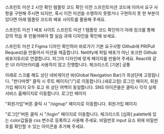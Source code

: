 스프린트 미션 2 시안 확인
템플릿 코드 확인
이전 스프린트미션 코드에 이어서 요구 사항을 구현해 주시면 되지만, 혹시 이전 미션을 수행하지 못했거나 구현하지 못 한 부분이 있다면 아래 템플릿 코드와 배포 사이트를 활용해 주세요.

스프린트 미션 1 배포 사이트
스프린트 미션 1 템플릿 코드 확인하기
아래 링크를 통해 강의 학습 후 만들어봐야 할 실습 과제 디자인을 확인해 보세요.

스프린트 미션 2 Figma 디자인 확인하러 바로가기
기본 요구사항
Github에 PR(Pull Request)을 만들어서 미션을 제출합니다.
Netlify에 파일 배포가 아닌 포크한 Github 레포지토리로 연결합니다.
피그마 디자인에 맞게 페이지를 만들어 주세요.
React와 같은 UI 라이브러리를 사용하지 않고 진행합니다.
체크리스트 [기본]
공통

아래로 스크롤 해도 상단 네비게이션 바(Global Navigation Bar)가 최상단에 고정됩니다.
"판다마켓" 클릭 시 루트 페이지("/")로 이동합니다.(새로고침)
로그인 페이지, 회원가입 페이지 모두 로고 위 상단 여백이 동일합니다.
SNS 아이콘들은 클릭시 각각 실제 서비스 홈페이지로 이동합니다.
로그인 페이지

"회원가입"버튼 클릭 시 "/signup" 페이지로 이동합니다.
회원가입 페이지

"로그인"버튼 클릭 시 "/login" 페이지로 이동합니다.
체크리스트 [심화]
palette에 있는 color값들을 css 변수로 등록하고 사용해 주세요.
비밀번호 input 요소 위에 비밀번호를 확인할 수 있는 아이콘을 추가해 주세요.
